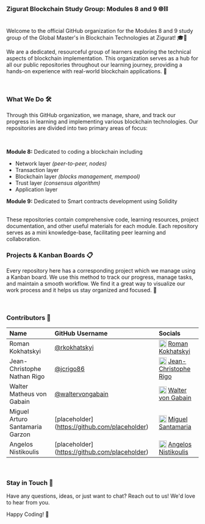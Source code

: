 ### Zigurat Blockchain Study Group: Modules 8 and 9 🌐⛓️

<br>
Welcome to the official GitHub organization for the Modules 8 and 9 study group of the Global Master's in Blockchain Technologies at Zigurat! 🎓🎉

We are a dedicated, resourceful group of learners exploring the technical aspects of blockchain implementation. This
organization serves as a hub for all our public repositories throughout our learning journey, providing a hands-on
experience with real-world blockchain applications. 🚀

<br>

### What We Do 🛠

Through this GitHub organization, we manage, share, and track our progress in learning and implementing various
blockchain technologies. Our repositories are divided into two primary areas of focus:

<br>

**Module 8:** Dedicated to coding a blockchain including

- Network layer _(peer-to-peer, nodes)_
- Transaction layer
- Blockchain layer _(blocks management, mempool)_
- Trust layer  _(consensus algorithm)_
- Application layer

**Module 9:** Dedicated to Smart contracts development using Solidity

<br>
These repositories contain comprehensive code, learning resources, project documentation, and other useful materials for each module. Each repository serves as a mini knowledge-base, facilitating peer learning and collaboration.

### Projects & Kanban Boards 📋

Every repository here has a corresponding project which we manage using a Kanban board. We use this method to track our
progress, manage tasks, and maintain a smooth workflow. We find it a great way to visualize our work process and it
helps us stay organized and focused. 🎯

<br>

### Contributors 👥

| Name                            | GitHub Username                                        | Socials                                                                                                                                                                                                                                    |
|:--------------------------------|:-------------------------------------------------------|:-------------------------------------------------------------------------------------------------------------------------------------------------------------------------------------------------------------------------------------------|
| Roman Kokhatskyi                | [@rkokhatskyi](https://github.com/rkokhatskyi)         | <img src="https://upload.wikimedia.org/wikipedia/commons/thumb/c/ca/LinkedIn_logo_initials.png/800px-LinkedIn_logo_initials.png" width="20" align="top"> [Roman Kokhatskyi](https://linkedin.com/in/rkokhatskyi)                           |
| Jean-Christophe Nathan Rigo     | [@jcrigo86](https://github.com/jcrigo86)          | <img src="https://upload.wikimedia.org/wikipedia/commons/thumb/c/ca/LinkedIn_logo_initials.png/800px-LinkedIn_logo_initials.png" width="20" align="top"> [Jean-Christophe Rigo](https://www.linkedin.com/in/jean-christophe-rigo/)         |
| Walter Matheus von Gabain       | [@waltervongabain](https://github.com/waltervongabain) | <img src="https://upload.wikimedia.org/wikipedia/commons/thumb/c/ca/LinkedIn_logo_initials.png/800px-LinkedIn_logo_initials.png" width="20" align="top"> [Walter von Gabain](https://www.linkedin.com/in/walter-von-gabain-a1a5aa13a/)     |
| Miguel Arturo Santamaria Garzon | [placeholder] (https://github.com/placeholder)          | <img src="https://upload.wikimedia.org/wikipedia/commons/thumb/c/ca/LinkedIn_logo_initials.png/800px-LinkedIn_logo_initials.png" width="20" align="top"> [Miguel Santamaria](https://www.linkedin.com/in/msantamaria86/)                   |
| Angelos Nistikoulis             | [placeholder] (https://github.com/placeholder)          | <img src="https://upload.wikimedia.org/wikipedia/commons/thumb/c/ca/LinkedIn_logo_initials.png/800px-LinkedIn_logo_initials.png" width="20" align="top"> [Angelos Nistikoulis](https://www.linkedin.com/in/angelos-nistikoulis-847122181/) |

<br>

### Stay in Touch 💬

Have any questions, ideas, or just want to chat? Reach out to us! We'd love to hear from you.

Happy Coding! 🚀
